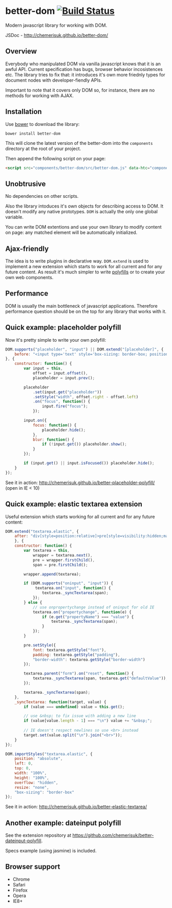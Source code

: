 better-dom [![Build Status](https://api.travis-ci.org/chemerisuk/better-dom.png?branch=master)](http://travis-ci.org/chemerisuk/better-dom)
==========
Modern javascript library for working with DOM. 

JSDoc - http://chemerisuk.github.io/better-dom/

Overview
--------
Everybody who manipulated DOM via vanilla javascript knows that it is an awful API. Current specification has bugs, browser behavior incosistences etc. The library tries to fix that: it introduces it's own more friednly types for document nodes with developer-fiendly APIs.

Important to note that it covers only DOM so, for instance, there are no methods for working with AJAX.

Installation
------------
Use [bower](http://bower.io/) to download the library:

    bower install better-dom

This will clone the latest version of the better-dom into the `components` directory at the root of your project.

Then append the following script on your page:

```html
<script src="components/better-dom/src/better-dom.js" data-htc="components/better-dom/src/better-dom.htc"></script>
```

Unobtrusive
-----------
No dependencies on other scripts.

Also the library intoduces it's own objects for describing access to DOM. It doesn't modify any native prototypes. `DOM` is actually the only one global variable.

You can write DOM extentions and use your own library to modify content on page: any matched element will be automatically initialized.

Ajax-friendly
-------------
The idea is to write plugins in declarative way. `DOM.extend` is used to implement a new extension which starts to work for all current and for any future content. As result it's much simpler to write [polyfills](#quick-example-placeholder-polyfill) or to create your own web components.

Performance
-----------
DOM is usually the main bottleneck of javascript applications. Therefore performance question should be on the top for any library that works with it.

Quick example: placeholder polyfill
-----------------------------------
Now it's pretty simple to write your own polyfill:

```js
DOM.supports("placeholder", "input") || DOM.extend("[placeholder]", {
    before: "<input type='text' style='box-sizing: border-box; position: absolute; color: graytext; background: transparent; border-color: transparent'/>"
}, {
    constructor: function() {
        var input = this,
            offset = input.offset(),
            placeholder = input.prev();

        placeholder
            .set(input.get("placeholder"))
            .setStyle("width", offset.right - offset.left)
            .on("focus", function() {
                input.fire("focus");
            });

        input.on({
            focus: function() {
                placeholder.hide();
            },
            blur: function() {
                if (!input.get()) placeholder.show();
            }
        });

        if (input.get() || input.isFocused()) placeholder.hide();
    }
});
```

See it in action: http://chemerisuk.github.io/better-placeholder-polyfill/ (open in IE < 10)

Quick example: elastic textarea extension
-----------------------------------------
Useful extension which starts working for all current and for any future content:

```js
DOM.extend("textarea.elastic", {
    after: "div[style=position:relative]>pre[style=visibility:hidden;margin:0;border-style:solid]>span[style=display:inline-block;white-space:pre-wrap]"
    }, {
    constructor: function() {
        var textarea = this,
            wrapper = textarea.next(),
            pre = wrapper.firstChild(),
            span = pre.firstChild();

        wrapper.append(textarea);

        if (DOM.supports("oninput", "input")) {
             textarea.on("input", function() {
                textarea._syncTextarea(span);
            });
        } else {
            // use onpropertychange instead of oninput for old IE
            textarea.on("propertychange", function(e) {
                if (e.get("propertyName") === "value") {
                    textarea._syncTextarea(span);
                }
            });
        }

        pre.setStyle({
            font: textarea.getStyle("font"),
            padding: textarea.getStyle("padding"),
            "border-width": textarea.getStyle("border-width")
        });

        textarea.parent("form").on("reset", function() {
            textarea._syncTextarea(span, textarea.get("defaultValue"));
        });

        textarea._syncTextarea(span);
    },
    _syncTextarea: function(target, value) {
        if (value === undefined) value = this.get();

        // use &nbsp; to fix issue with adding a new line
        if (value[value.length - 1] === "\n") value += "&nbsp;";
        
        // IE doesn't respect newlines so use <br> instead
        target.set(value.split("\n").join("<br>"));
    }
});

DOM.importStyles("textarea.elastic", {
    position: "absolute",
    left: 0,
    top: 0,
    width: "100%",
    height: "100%",
    overflow: "hidden",
    resize: "none",
    "box-sizing": "border-box"
});
```
See it in action: http://chemerisuk.github.io/better-elastic-textarea/

Another example: dateinput polyfill
-----------------------------------
See the extension repository at https://github.com/chemerisuk/better-dateinput-polyfill.

Specs example (using jasmine) is included.

Browser support
---------------
* Chrome
* Safari
* Firefox
* Opera
* IE8+
